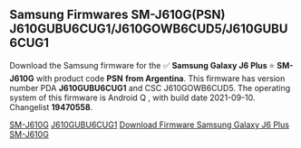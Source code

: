 <h2>Samsung Firmwares SM-J610G(PSN) J610GUBU6CUG1/J610GOWB6CUD5/J610GUBU6CUG1</h2>
Download the Samsung firmware for the ✅ <strong>Samsung Galaxy J6 Plus </strong> ⭐ <strong>SM-J610G</strong> with product code <strong>PSN</strong> <strong> from Argentina</strong>. This firmware has version number PDA <strong>J610GUBU6CUG1</strong> and CSC J610GOWB6CUD5. The operating system of this firmware is Android Q , with build date 2021-09-10. Changelist <strong>19470558</strong>.


[SM-J610G](https://samfirm.shop/samsung/model/SM-J610G)
[J610GUBU6CUG1](https://samfirm.shop/samsung/pda/J610GUBU6CUG1)
[Download Firmware Samsung Galaxy J6 Plus SM-J610G](https://samfirm.shop/samsung/firmware/456504)
